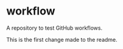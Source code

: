 workflow
========

A repository to test GitHub workflows.

This is the first change made to the readme.
